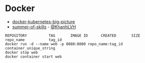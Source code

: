 # Docker

* [docker-kubernetes-big-picture](https://app.pluralsight.com/library/courses/docker-kubernetes-big-picture)
* [summer-of-skills](https://www.pluralsight.com/offer/2019/summer-of-skills) - [@KhanhLVH](https://app.pluralsight.com/profile/KhanhLVH)

```docker image ls
REPOSITORY          TAG       IMAGE ID      CREATED       SIZE
repo_name           tag_id
docker run -d --name web -p 8080:8080 repo_name:tag_id
container_unique_string
docker stop web 
docker container start web
```
